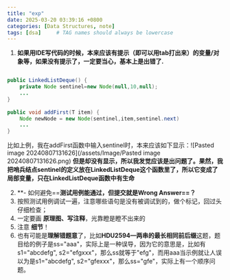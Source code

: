 ```yaml
---
title: "exp"
date: 2025-03-20 03:39:16 +0800
categories: [Data Structures, note]
tags: [dsa]     # TAG names should always be lowercase
---
```

1. **如果用IDE写代码的时候，本来应该有提示（即可以用tab打出来）的变量/对象等，如果没有提示了，一定要当心，基本上是出错了.**
```java

public LinkedListDeque() {  
    private Node sentinel=new Node(null,10,null);  
    ...
}  
  
public void addFirst(T item) {  
    Node newNode = new Node(sentinel,item,sentinel.next)  
    ...
}
```

  比如上例，我在addFirst函数中输入sentinel时，本来应该如下显示：![Pasted image 20240807131626](/assets/Image/Pasted image 20240807131626.png)
**但是却没有显示，所以我发觉应该是出问题了。果然，我把哨兵结点sentinel的定义放在LinkedListDeque这个函数里了，所以它变成了局部变量，只在LinkedListDeque函数中有生命**

2. **- 如何避免==**测试用例能通过，但提交就是Wrong Answer==？**
1. 按照测试用例调试一遍，注意哪些语句是没有被调试到的，做个标记，回过头仔细检查；
2. 一定要画 **原理图、写注释**，光靠瞪是瞪不出来的
3. 注意 **细节**！
4. 也有可能是**理解错题意**了，比如**HDU2594—两串的最长相同前后缀**这题，题目给的例子是ss="aaa"，实际上是一种误导，因为它的意思是，比如有s1="abcdefg", s2="efgxxx"，那么ss就等于"efg"，而用aaa当示例就让人误以为是s1="abcdefg", s2="gfexxx"，那么ss="gfe"，实际上有一个顺序问题。

